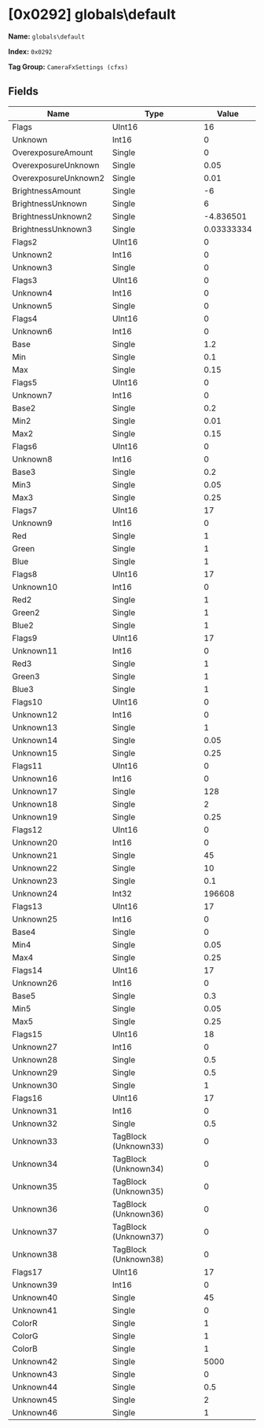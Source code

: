 # [0x0292] globals\default

**Name:** ```globals\default```

**Index:** ```0x0292```

**Tag Group:** ```CameraFxSettings (cfxs)```

## Fields

Name	| Type	| Value
---	|---	|---	|
Flags	|UInt16	|16
Unknown	|Int16	|0
OverexposureAmount	|Single	|0
OverexposureUnknown	|Single	|0.05
OverexposureUnknown2	|Single	|0.01
BrightnessAmount	|Single	|-6
BrightnessUnknown	|Single	|6
BrightnessUnknown2	|Single	|-4.836501
BrightnessUnknown3	|Single	|0.03333334
Flags2	|UInt16	|0
Unknown2	|Int16	|0
Unknown3	|Single	|0
Flags3	|UInt16	|0
Unknown4	|Int16	|0
Unknown5	|Single	|0
Flags4	|UInt16	|0
Unknown6	|Int16	|0
Base	|Single	|1.2
Min	|Single	|0.1
Max	|Single	|0.15
Flags5	|UInt16	|0
Unknown7	|Int16	|0
Base2	|Single	|0.2
Min2	|Single	|0.01
Max2	|Single	|0.15
Flags6	|UInt16	|0
Unknown8	|Int16	|0
Base3	|Single	|0.2
Min3	|Single	|0.05
Max3	|Single	|0.25
Flags7	|UInt16	|17
Unknown9	|Int16	|0
Red	|Single	|1
Green	|Single	|1
Blue	|Single	|1
Flags8	|UInt16	|17
Unknown10	|Int16	|0
Red2	|Single	|1
Green2	|Single	|1
Blue2	|Single	|1
Flags9	|UInt16	|17
Unknown11	|Int16	|0
Red3	|Single	|1
Green3	|Single	|1
Blue3	|Single	|1
Flags10	|UInt16	|0
Unknown12	|Int16	|0
Unknown13	|Single	|1
Unknown14	|Single	|0.05
Unknown15	|Single	|0.25
Flags11	|UInt16	|0
Unknown16	|Int16	|0
Unknown17	|Single	|128
Unknown18	|Single	|2
Unknown19	|Single	|0.25
Flags12	|UInt16	|0
Unknown20	|Int16	|0
Unknown21	|Single	|45
Unknown22	|Single	|10
Unknown23	|Single	|0.1
Unknown24	|Int32	|196608
Flags13	|UInt16	|17
Unknown25	|Int16	|0
Base4	|Single	|0
Min4	|Single	|0.05
Max4	|Single	|0.25
Flags14	|UInt16	|17
Unknown26	|Int16	|0
Base5	|Single	|0.3
Min5	|Single	|0.05
Max5	|Single	|0.25
Flags15	|UInt16	|18
Unknown27	|Int16	|0
Unknown28	|Single	|0.5
Unknown29	|Single	|0.5
Unknown30	|Single	|1
Flags16	|UInt16	|17
Unknown31	|Int16	|0
Unknown32	|Single	|0.5
Unknown33	|TagBlock (Unknown33)	|0
Unknown34	|TagBlock (Unknown34)	|0
Unknown35	|TagBlock (Unknown35)	|0
Unknown36	|TagBlock (Unknown36)	|0
Unknown37	|TagBlock (Unknown37)	|0
Unknown38	|TagBlock (Unknown38)	|0
Flags17	|UInt16	|17
Unknown39	|Int16	|0
Unknown40	|Single	|45
Unknown41	|Single	|0
ColorR	|Single	|1
ColorG	|Single	|1
ColorB	|Single	|1
Unknown42	|Single	|5000
Unknown43	|Single	|0
Unknown44	|Single	|0.5
Unknown45	|Single	|2
Unknown46	|Single	|1


